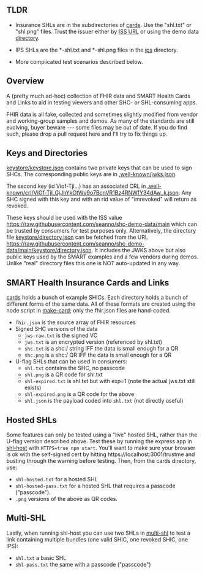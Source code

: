 
## TLDR

* Insurance SHLs are in the subdirectories of [cards](cards). Use the "shl.txt" or "shl.png" files. Trust the issuer either by [ISS URL](https://raw.githubusercontent.com/seanno/shc-demo-data/main) or using the demo data [directory](https://raw.githubusercontent.com/seanno/shc-demo-data/main/keystore/directory.json).

* IPS SHLs are the *-shl.txt and *-shl.png files in the [ips](ips) directory.

* More complicated test scenarios described below.

## Overview

A (pretty much ad-hoc) collection of FHIR data and SMART Health Cards and Links
to aid in testing viewers and other SHC- or SHL-consuming apps. 

FHIR data is all fake, collected and sometimes slightly modified from vendor
and working-group samples and demos. As many of the standards are still evolving,
buyer beware --- some files may be out of date. If you do find such, please drop
a pull request here and I'll try to fix things up.

## Keys and Directories

[keystore/keystore.json](keystore/keystore.json) contains two private keys that 
can be used to sign SHCs. The corresponding public keys are in 
[.well-known/jwks.json](.well-known/jwks.json). 

The second key (id Viof-Tjl...) has an associated CRL in
[.well-known/crl/ViOf-Tjl_GjJhYkOtWv9o7BcnVR1Bz4RNWfY34dAw_k.json](.well-known/crl/ViOf-Tjl_GjJhYkOtWv9o7BcnVR1Bz4RNWfY34dAw_k.json). Any SHC signed with this key and with
an rid value of "imrevoked" will return as revoked. 

These keys should be used with
the ISS value https://raw.githubusercontent.com/seanno/shc-demo-data/main which 
can be trusted by consumers for test purposes only. Alternatively, the directory
file [keystore/directory.json](keystore/directory.json) can be fetched from the
URL https://raw.githubusercontent.com/seanno/shc-demo-data/main/keystore/directory.json.
It includes the JWKS above but also public keys used by the SMART examples and
a few vendors during demos. Unlike "real" directory files this one is NOT 
auto-updated in any way.

## SMART Health Insurance Cards and Links

[cards](cards) holds a bunch of example SHICs. Each directory holds a bunch of
different forms of the same data. All of these formats are created using the
node script in [make-card](make-card); only the fhir.json files are hand-coded.

* `fhir.json` is the source array of FHIR resources
* Signed SHC versions of the data
  * `jws-raw.txt` is the signed VC
  * `jws.txt` is an encrypted version (referenced by shl.txt)
  * `shc.txt` is a shc:/ string IFF the data is small enough for a QR
  * `shc.png` is a shc:/ QR IFF the data is small enough for a QR
* U-flag SHLs that can be used in consumers:
  * `shl.txt` contains the SHC, no passcode
  * `shl.png` is a QR code for shl.txt
  * `shl-expired.txt` is shl.txt but with exp=1 (note the actual jws.txt still exists)
  * `shl-expired.png` is a QR code for the above
  * `shl.json` is the payload coded into `shl.txt` (not directly useful)

## Hosted SHLs

Some features can only be tested using a "live" hosted SHL, rather than the U-flag
version described above. Test these by running the express app in 
[shl-host](shl-host) with `HTTPS=true npm start`. You'll want to make sure your
browser is ok with the self-signed cert by hitting https://localhost:3001/trustme
and busting through the warning before testing. Then, from the cards directory, use:

* `shl-hosted.txt` for a hosted SHL
* `shl-hosted-pass.txt` for a hosted SHL that requires a passcode ("passcode").
* `.png` versions of the above as QR codes.

## Multi-SHL

Lastly, when running shl-host you can use two SHLs in [multi-shl](cards/multi-shl) 
to test a link containing multiple bundles (one valid SHIC, one revoked SHIC, one IPS):

* `shl.txt` a basic SHL
* `shl-pass.txt` the same with a passcode ("passcode")











